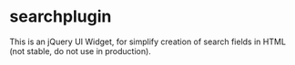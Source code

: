 searchplugin
============

This is an jQuery UI Widget, for simplify creation of search fields in HTML (not stable, do not use in production).